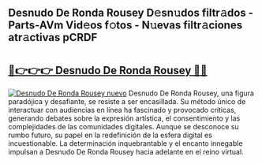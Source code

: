 ## Desnudo De Ronda Rousey D𝚎sn𝚞dos filtr𝚊dos - Parts-AVm Vid𝚎os f𝚘tos - N𝚞evas filtr𝚊ciones atr𝚊ctivas pCRDF

# <h2><a href="http://mbcsemb.tromn.icu/?c=Desnudo+De+Ronda+Rousey">🔗👉👉👉 Desnudo De Ronda Rousey 🔗🔗</a></h2>

[![Desnudo De Ronda Rousey nuevo](https://i.imgur.com/pEAQMta.gif)](http://mbcsemb.tromn.icu/?c=Desnudo+De+Ronda+Rousey)
Desnudo De Ronda Rousey, una figura paradójica y desafiante, se resiste a ser encasillada. Su método único de interactuar con audiencias en línea ha fascinado y provocado críticas, generando debates sobre la expresión artística, el consentimiento y las complejidades de las comunidades digitales. Aunque se desconoce su rumbo futuro, su papel en la redefinición de la esfera digital es incuestionable. La determinación inquebrantable y el encanto innegable impulsan a Desnudo De Ronda Rousey hacia adelante en el reino virtual.
